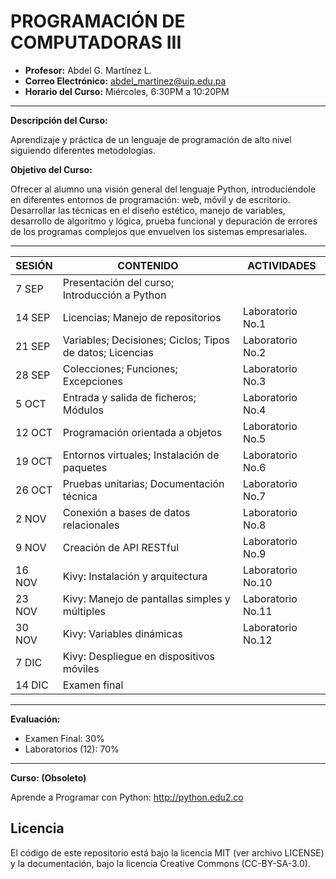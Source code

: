 # PROGRAMACIÓN DE COMPUTADORAS III

- **Profesor:** Abdel G. Martínez L.
- **Correo Electrónico:** abdel_martinez@uip.edu.pa
- **Horario del Curso:** Miércoles, 6:30PM a 10:20PM

---

**Descripción del Curso:**

Aprendizaje y práctica de un lenguaje de programación de alto nivel siguiendo diferentes metodologías.

**Objetivo del Curso:**

Ofrecer al alumno una visión general del lenguaje Python, introduciéndole en diferentes entornos de programación: web, móvil y de escritorio. Desarrollar las técnicas en el diseño estético, manejo de variables, desarrollo de algoritmo y lógica, prueba funcional y depuración de errores de los programas complejos que envuelven los sistemas empresariales.

---

| SESIÓN | CONTENIDO                                                 | ACTIVIDADES        |
| ------ | --------------------------------------------------------- | ------------------ |
| 7 SEP  | Presentación del curso; Introducción a Python             |                    |
| 14 SEP | Licencias; Manejo de repositorios                         | Laboratorio No.1   |
| 21 SEP | Variables; Decisiones; Ciclos; Tipos de datos; Licencias  | Laboratorio No.2   |
| 28 SEP | Colecciones; Funciones; Excepciones                       | Laboratorio No.3   |
| 5 OCT  | Entrada y salida de ficheros; Módulos                     | Laboratorio No.4   |
| 12 OCT | Programación orientada a objetos                          | Laboratorio No.5   |
| 19 OCT | Entornos virtuales; Instalación de paquetes               | Laboratorio No.6   |
| 26 OCT | Pruebas unitarias; Documentación técnica                  | Laboratorio No.7   |
| 2 NOV  | Conexión a bases de datos relacionales                    | Laboratorio No.8   |
| 9 NOV  | Creación de API RESTful                                   | Laboratorio No.9   |
| 16 NOV | Kivy: Instalación y arquitectura                          | Laboratorio No.10  |
| 23 NOV | Kivy: Manejo de pantallas simples y múltiples             | Laboratorio No.11  |
| 30 NOV | Kivy: Variables dinámicas                                 | Laboratorio No.12  |
| 7 DIC  | Kivy: Despliegue en dispositivos móviles                  |                    |
| 14 DIC | Examen final                                              |                    |

---

**Evaluación:**
- Examen Final:        30%
- Laboratorios (12):   70%

---

**Curso: (Obsoleto)**

Aprende a Programar con Python: http://python.edu2.co

## Licencia
El código de este repositorio está bajo la licencia MIT (ver archivo LICENSE) y la documentación, bajo la licencia Creative Commons (CC-BY-SA-3.0).
